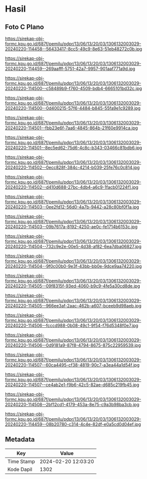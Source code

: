 # Hasil

## Foto C Plano

https://sirekap-obj-formc.kpu.go.id/687f/pemilu/pdpr/13/06/13/20/03/1306132003029-20240220-114458--56433417-8cc5-49c9-8e63-51eb48272c0b.jpg

https://sirekap-obj-formc.kpu.go.id/687f/pemilu/pdpr/13/06/13/20/03/1306132003029-20240220-114459--269aafff-5751-42a7-9957-901aaf771a9d.jpg

https://sirekap-obj-formc.kpu.go.id/687f/pemilu/pdpr/13/06/13/20/03/1306132003029-20240220-114500--c58489b9-f760-4509-bdb4-6665101bd32c.jpg

https://sirekap-obj-formc.kpu.go.id/687f/pemilu/pdpr/13/06/13/20/03/1306132003029-20240220-114500--0d400215-57f6-4484-b845-55fa9e1c9289.jpg

https://sirekap-obj-formc.kpu.go.id/687f/pemilu/pdpr/13/06/13/20/03/1306132003029-20240220-114501--fbb23e6f-7aa6-4845-864b-21f60e9914ca.jpg

https://sirekap-obj-formc.kpu.go.id/687f/pemilu/pdpr/13/06/13/20/03/1306132003029-20240220-114501--8ec5ed62-75d6-4c8c-b343-03466c81bdb6.jpg

https://sirekap-obj-formc.kpu.go.id/687f/pemilu/pdpr/13/06/13/20/03/1306132003029-20240220-114502--0ecc828f-384c-4214-b039-25fe76c0c814.jpg

https://sirekap-obj-formc.kpu.go.id/687f/pemilu/pdpr/13/06/13/20/03/1306132003029-20240220-114502--d410d688-27bc-4db4-a6c9-1facb01224f1.jpg

https://sirekap-obj-formc.kpu.go.id/687f/pemilu/pdpr/13/06/13/20/03/1306132003029-20240220-114503--0ee2fd12-56d0-4a7b-9442-a28c80bf0f1a.jpg

https://sirekap-obj-formc.kpu.go.id/687f/pemilu/pdpr/13/06/13/20/03/1306132003029-20240220-114503--09b7617a-8192-4250-ae0c-fe1714b6153c.jpg

https://sirekap-obj-formc.kpu.go.id/687f/pemilu/pdpr/13/06/13/20/03/1306132003029-20240220-114504--732c9e2e-00e5-4d38-af82-6ea7dba06827.jpg

https://sirekap-obj-formc.kpu.go.id/687f/pemilu/pdpr/13/06/13/20/03/1306132003029-20240220-114504--9f0c00b0-9e3f-43bb-bb0e-9dce9aa74220.jpg

https://sirekap-obj-formc.kpu.go.id/687f/pemilu/pdpr/13/06/13/20/03/1306132003029-20240220-114505--09f8315f-93ed-4060-b9c9-4fe5a30cd8de.jpg

https://sirekap-obj-formc.kpu.go.id/687f/pemilu/pdpr/13/06/13/20/03/1306132003029-20240220-114505--966ee3af-2aac-462b-a607-bceeb9d98aeb.jpg

https://sirekap-obj-formc.kpu.go.id/687f/pemilu/pdpr/13/06/13/20/03/1306132003029-20240220-114506--fcccd988-0b08-49c1-9f54-f76d5348f0e7.jpg

https://sirekap-obj-formc.kpu.go.id/687f/pemilu/pdpr/13/06/13/20/03/1306132003029-20240220-114506--0d9181a9-87f8-4794-8675-875c22959539.jpg

https://sirekap-obj-formc.kpu.go.id/687f/pemilu/pdpr/13/06/13/20/03/1306132003029-20240220-114507--60ca4495-cf38-4819-90c7-a3ea44a1d54f.jpg

https://sirekap-obj-formc.kpu.go.id/687f/pemilu/pdpr/13/06/13/20/03/1306132003029-20240220-114507--ce4ab2e1-f9b6-42c5-82ae-d685c219fb45.jpg

https://sirekap-obj-formc.kpu.go.id/687f/pemilu/pdpr/13/06/13/20/03/1306132003029-20240220-114508--2bf12cd1-4179-453a-8e75-c9a3b98ba3cb.jpg

https://sirekap-obj-formc.kpu.go.id/687f/pemilu/pdpr/13/06/13/20/03/1306132003029-20240220-114459--08b20780-c314-4c4e-82df-e0a5cd0d04ef.jpg


## Metadata

| Key        | Value               |
| ---------- | ------------------- |
| Time Stamp | 2024-02-20 12:03:20 |
| Kode Dapil | 1302                |



